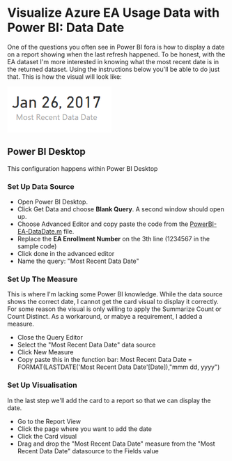 # Visualize Azure EA Usage Data with Power BI: Data Date

One of the questions you often see in Power BI fora is how to display a date on a report showing when the last refresh happened. To be honest, with the EA dataset I'm more interested in knowing what the most recent date is in the returned dataset. Using the instructions below you'll be able to do just that. This is how the visual will look like:

![Alt text](../IMG/PowerBI-refresh.png?raw=true)

## Power BI Desktop

This configuration happens within Power BI Desktop

### Set Up Data Source

* Open Power BI Desktop. 
* Click Get Data and choose **Blank Query**. A second window should open up. 
* Choose Advanced Editor and copy paste the code from the [PowerBI-EA-DataDate.m](PowerBI-EA-DataDate.m) file. 
* Replace the **EA Enrollment Number** on the 3th line (1234567 in the sample code) 
* Click done in the advanced editor
* Name the query: "Most Recent Data Date"

### Set Up The Measure

This is where I'm lacking some Power BI knowledge. While the data source shows the correct date, I cannot get the card visual to display it correctly. For some reason the visual is only willing to apply the Summarize Count or Count Distinct. As a workaround, or mabye a requirement, I added a measure.

* Close the Query Editor
* Select the "Most Recent Data Date" data source
* Click New Measure
* Copy paste this in the function bar: Most Recent Data Date = FORMAT(LASTDATE('Most Recent Data Date'[Date]),"mmm dd, yyyy")

### Set Up Visualisation

In the last step we'll add the card to a report so that we can display the date.

* Go to the Report View
* Click the page where you want to add the date
* Click the Card visual
* Drag and drop the "Most Recent Data Date" measure from the "Most Recent Data Date" datasource to the Fields value
